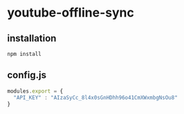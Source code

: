 # youtube-offline-sync

## installation

`npm install`

## config.js

``` javascript
modules.export = {
  "API_KEY" : "AIzaSyCc_8l4x0sGnHDhh96o41CmXWxmbgNsOu8"
}
```